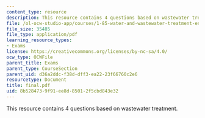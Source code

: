 ```yaml
---
content_type: resource
description: This resource contains 4 questions based on wastewater treatment.
file: /ol-ocw-studio-app/courses/1-85-water-and-wastewater-treatment-engineering-spring-2006/8b5284739f91ee8d85012f5cbd843e32_final.pdf
file_size: 35485
file_type: application/pdf
learning_resource_types:
- Exams
license: https://creativecommons.org/licenses/by-nc-sa/4.0/
ocw_type: OCWFile
parent_title: Exams
parent_type: CourseSection
parent_uid: d36a2ddc-f38d-dff3-ea22-23f66760c2e6
resourcetype: Document
title: final.pdf
uid: 8b528473-9f91-ee8d-8501-2f5cbd843e32
---
```

This resource contains 4 questions based on wastewater treatment.